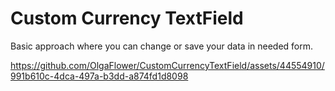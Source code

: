 # Custom Currency TextField
Basic approach where you can change or save your data in needed form.



https://github.com/OlgaFlower/CustomCurrencyTextField/assets/44554910/991b610c-4dca-497a-b3dd-a874fd1d8098

